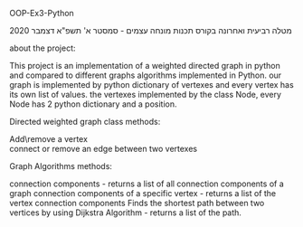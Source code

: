 OOP-Ex3-Python

מטלה רביעית ואחרונה בקורס תכנות מונחה עצמים - סמסטר א' תשפ"א דצמבר 2020

about the project:

This project is an implementation of a weighted directed graph in python and compared to different graphs algorithms implemented in Python.
our graph is implemented by python dictionary of vertexes and every vertex has its own list of values.
the vertexes implemented by the class Node, every Node has 2 python dictionary and a position.

Directed weighted graph class methods:

  Add\remove a vertex  
  connect or remove an edge between two vertexes

Graph Algorithms methods:

  connection components - returns a list of all connection components of a graph
  connection components of a specific vertex - returns a list of the vertex connection components
  Finds the shortest path between two vertices by using Dijkstra Algorithm - returns a list of the path.
